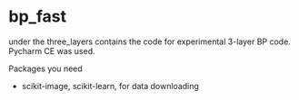# bp_fast

under the three_layers contains the code for experimental 3-layer BP code. Pycharm CE was used. 

Packages you need

* scikit-image, scikit-learn, for data downloading

